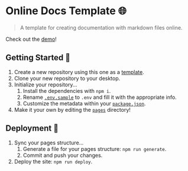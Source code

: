 # Online Docs Template 🌐
> A template for creating documentation with markdown files online.

Check out the [demo](https://ethanthatonekid.github.io/online-docs-template/)!

## Getting Started 🍎
1. Create a new repository using this one as a [template](https://github.com/EthanThatOneKid/online-docs-template/generate).
1. Clone your new repository to your desktop.
1. Initialize your repository...
	1. Install the dependencies with `npm i`.
	1. Rename [`.env.sample`](.env.sample) to `.env` and fill it with the appropriate info.
	1. Customize the metadata within your [`package.json`](package.json).
1. Make it your own by editing the [`pages`](pages) directory!

## Deployment 🚀
1. Sync your pages structure...
	1. Generate a file for your pages structure: `npm run generate`.
	1. Commit and push your changes.
1. Deploy the site: `npm run deploy`.

